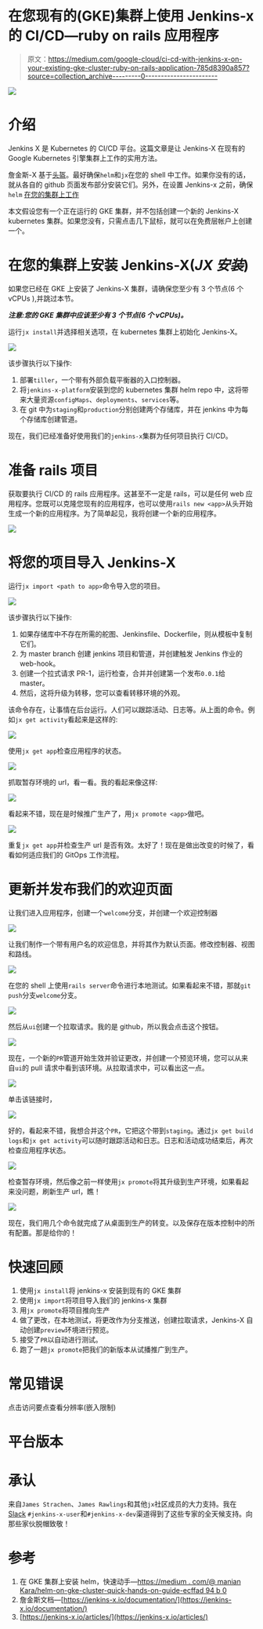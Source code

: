 # 在您现有的(GKE)集群上使用 Jenkins-x 的 CI/CD—ruby on rails 应用程序

> 原文：<https://medium.com/google-cloud/ci-cd-with-jenkins-x-on-your-existing-gke-cluster-ruby-on-rails-application-785d8390a857?source=collection_archive---------0----------------------->

![](img/519629111de9ed4f238ba40bb0500adf.png)

# 介绍

Jenkins X 是 Kubernetes 的 CI/CD 平台。这篇文章是让 Jenkins-X 在现有的 Google Kubernetes 引擎集群上工作的实用方法。

詹金斯-X 基于[头盔](https://github.com/kubernetes/helm)。最好确保`helm`和`jx`在您的 shell 中工作。如果你没有的话，就从各自的 github 页面发布部分安装它们。另外，在设置 Jenkins-x 之前，确保`helm` [在您的集群上工作](/@maniankara/helm-on-gke-cluster-quick-hands-on-guide-ecffad94b0)

本文假设您有一个正在运行的 GKE 集群，并不包括创建一个新的 Jenkins-X kubernetes 集群。如果您没有，只需点击几下鼠标，就可以在免费层帐户上创建一个。

# 在您的集群上安装 Jenkins-X(*JX 安装*)

如果您已经在 GKE 上安装了 Jenkins-X 集群，请确保您至少有 3 个节点(6 个 vCPUs ),并跳过本节。

***注意:您的 GKE 集群中应该至少有 3 个节点(6 个 vCPUs)。***

运行`jx install`并选择相关选项，在 kubernetes 集群上初始化 Jenkins-X。

![](img/02a00948fbe4146cf593c53304738e8e.png)

该步骤执行以下操作:

1.  部署`tiller`，一个带有外部负载平衡器的入口控制器。
2.  将`jenkins-x-platform`安装到您的 kubernetes 集群 helm repo 中，这将带来大量资源`configMaps`、`deployments`、`services`等。
3.  在 git 中为`staging`和`production`分别创建两个存储库，并在 jenkins 中为每个存储库创建管道。

现在，我们已经准备好使用我们的`jenkins-x`集群为任何项目执行 CI/CD。

# 准备 rails 项目

获取要执行 CI/CD 的 rails 应用程序。这甚至不一定是 rails，可以是任何 web 应用程序。您既可以克隆您现有的应用程序，也可以使用`rails new <app>`从头开始生成一个新的应用程序。为了简单起见，我将创建一个新的应用程序。

![](img/15dbdc6fd82c927a9e8989063d08b695.png)

# 将您的项目导入 Jenkins-X

运行`jx import <path to app>`命令导入您的项目。

![](img/aba3c738c2377ff047ec57936d5bd8d9.png)

该步骤执行以下操作:

1.  如果存储库中不存在所需的舵图、Jenkinsfile、Dockerfile，则从模板中复制它们。
2.  为 master branch 创建 jenkins 项目和管道，并创建触发 Jenkins 作业的 web-hook。
3.  创建一个拉式请求 PR-1，运行检查，合并并创建第一个发布`0.0.1`给 master。
4.  然后，这将升级为转移，您可以查看转移环境的外观。

该命令存在，让事情在后台运行。人们可以跟踪活动、日志等。从上面的命令。例如`jx get activity`看起来是这样的:

![](img/c2dd16625a383ff37a87ad780e8012f9.png)

使用`jx get app`检查应用程序的状态。

![](img/5f26b7e8f6ae7ba932256907f3699234.png)

抓取暂存环境的 url，看一看。我的看起来像这样:

![](img/059e88f6d94516a264a135612ac58e9b.png)

看起来不错，现在是时候推广生产了，用`jx promote <app>`做吧。

![](img/016409288999fd77267a25b4d0da8ec1.png)

重复`jx get app`并检查生产 url 是否有效。太好了！现在是做出改变的时候了，看看如何适应我们的 GitOps 工作流程。

# 更新并发布我们的欢迎页面

让我们进入应用程序，创建一个`welcome`分支，并创建一个欢迎控制器

![](img/42c5a4c401069b78256c326c8ee6aea1.png)

让我们制作一个带有用户名的欢迎信息，并将其作为默认页面。修改控制器、视图和路线。

![](img/18d346a605d39e2f6f89ea1c78681adf.png)

在您的 shell 上使用`rails server`命令进行本地测试。如果看起来不错，那就`git push`分支`welcome`分支。

![](img/e7ecdc7476099b15710e89a0f786220c.png)

然后从`ui`创建一个拉取请求。我的是 github，所以我会点击这个按钮。

![](img/5341168c8cfc66f7a74f98702fc5c3be.png)

现在，一个新的`PR`管道开始生效并验证更改，并创建一个预览环境，您可以从来自`ui`的 pull 请求中看到该环境。从拉取请求中，可以看出这一点。

![](img/1231e9559c17b1095b20ab8fec47fd91.png)

单击该链接时，

![](img/d14540f759c37ace0a103c20d6d08dae.png)

好的，看起来不错，我想合并这个`PR`，它把这个带到`staging`。通过`jx get build logs`和`jx get activity`可以随时跟踪活动和日志。日志和活动成功结束后，再次检查应用程序状态。

![](img/d8651837f30a0a6099cf75ccc1ad7fce.png)

检查暂存环境，然后像之前一样使用`jx promote`将其升级到生产环境，如果看起来没问题，刷新生产 url，瞧！

![](img/66b46d5a5142bb6bb3305ee070828b05.png)

现在，我们用几个命令就完成了从桌面到生产的转变。以及保存在版本控制中的所有配置。那是给你的！

# 快速回顾

1.  使用`jx install`将 jenkins-x 安装到现有的 GKE 集群
2.  使用`jx import`将项目导入我们的 jenkins-x 集群
3.  用`jx promote`将项目推向生产
4.  做了更改，在本地测试，将更改作为分支推送，创建拉取请求，Jenkins-X 自动创建`preview`环境进行预览。
5.  接受了`PR`以自动进行测试。
6.  跑了一趟`jx promote`把我们的新版本从试播推广到生产。

# 常见错误

点击访问要点查看分辨率(嵌入限制)

# 平台版本

# 承认

来自`James Strachen`、`James Rawlings`和其他`jx`社区成员的大力支持。我在 [Slack](http://kubernetes.slack.com) `#jenkins-x-user`和`#jenkins-x-dev`渠道得到了这些专家的全天候支持。向那些家伙脱帽致敬！

# 参考

1.  在 GKE 集群上安装 helm，快速动手—[https://medium . com/@ manian Kara/helm-on-gke-cluster-quick-hands-on-guide-ecffad 94 b 0](/@maniankara/helm-on-gke-cluster-quick-hands-on-guide-ecffad94b0)
2.  詹金斯文档—[https://jenkins-x.io/documentation/](https://jenkins-x.io/documentation/)
3.  [https://jenkins-x.io/articles/](https://jenkins-x.io/articles/)